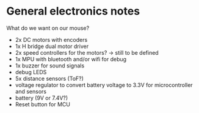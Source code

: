 # General electronics notes

What do we want on our mouse?

- 2x DC motors with encoders
- 1x H bridge dual motor driver
- 2x speed controllers for the motors? -> still to be defined
- 1x MPU with bluetooth and/or wifi for debug
- 1x buzzer for sound signals
- debug LEDS
- 5x distance sensors (ToF?)
- voltage regulator to convert battery voltage to 3.3V for microcontroller and sensors
- battery (9V or 7.4V?)
- Reset button for MCU
